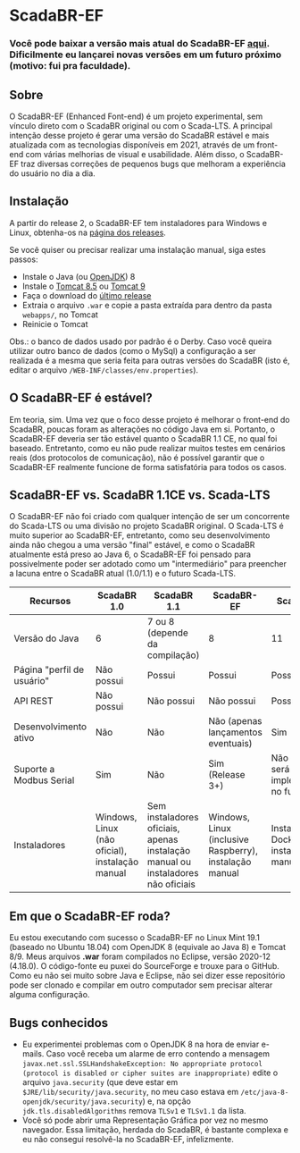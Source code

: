 # ScadaBR-EF

### Você pode baixar a versão mais atual do ScadaBR-EF [aqui](https://github.com/celsou/ScadaBR-EF/releases/latest). Dificilmente eu lançarei novas versões em um futuro próximo (motivo: fui pra faculdade).

## Sobre
O ScadaBR-EF (Enhanced Font-end) é um projeto experimental, sem vínculo direto com o ScadaBR original ou com o Scada-LTS. A principal intenção desse projeto é gerar uma versão do ScadaBR estável e mais atualizada com as tecnologias disponíveis em 2021, através de um front-end com várias melhorias de visual e usabilidade. Além disso, o ScadaBR-EF traz diversas correções de pequenos bugs que melhoram a experiência do usuário no dia a dia.

## Instalação
A partir do release 2, o ScadaBR-EF tem instaladores para Windows e Linux, obtenha-os na [página dos releases](https://github.com/celsou/ScadaBR-EF/releases/latest/).

Se você quiser ou precisar realizar uma instalação manual, siga estes passos:
- Instale o Java (ou [OpenJDK](https://adoptopenjdk.net/releases.html?variant=openjdk8&jvmVariant=hotspot)) 8
- Instale o [Tomcat 8.5](https://tomcat.apache.org/download-80.cgi) ou [Tomcat 9](https://tomcat.apache.org/download-90.cgi)
- Faça o download do [último release](https://github.com/celsou/ScadaBR-EF/releases/latest/)
- Extraia o arquivo `.war` e copie a pasta extraída para dentro da pasta `webapps/`, no Tomcat
- Reinicie o Tomcat

Obs.: o banco de dados usado por padrão é o Derby. Caso você queira utilizar outro banco de dados (como o MySql) a configuração a ser realizada é a mesma que seria feita para outras versões do ScadaBR (isto é, editar o arquivo `/WEB-INF/classes/env.properties`).

## O ScadaBR-EF é estável?
Em teoria, sim. Uma vez que o foco desse projeto é melhorar o front-end do ScadaBR, poucas foram as alterações no código Java em si. Portanto, o ScadaBR-EF deveria ser tão estável quanto o ScadaBR 1.1 CE, no qual foi baseado. Entretanto, como eu não pude realizar muitos testes em cenários reais (dos protocolos de comunicação), não é possível garantir que o ScadaBR-EF realmente funcione de forma satisfatória para todos os casos.

## ScadaBR-EF vs. ScadaBR 1.1CE vs. Scada-LTS
O ScadaBR-EF não foi criado com qualquer intenção de ser um concorrente do Scada-LTS ou uma divisão no projeto ScadaBR original. O Scada-LTS é muito superior ao ScadaBR-EF, entretanto, como seu desenvolvimento ainda não chegou a uma versão "final" estável, e como o ScadaBR atualmente está preso ao Java 6, o ScadaBR-EF foi pensado para possivelmente poder ser adotado como um "intermediário" para preencher a lacuna entre o ScadaBR atual (1.0/1.1) e o futuro Scada-LTS.


Recursos   | ScadaBR 1.0 | ScadaBR 1.1 | ScadaBR-EF | Scada-LTS
---------- | ----------- | ----------- | ---------- | ---------
Versão do Java | 6 | 7 ou 8 (depende da compilação) | 8 | 11
Página "perfil de usuário" | Não possui | Possui | Possui | Possui
API REST | Não possui | Não possui | Não possui | Possui
Desenvolvimento ativo | Não | Não | Não (apenas lançamentos eventuais) | Sim
Suporte a Modbus Serial | Sim | Não | Sim (Release 3+) | Não (mas será implementado no futuro)
Instaladores | Windows, Linux (não oficial), instalação manual | Sem instaladores oficiais, apenas instalação manual ou instaladores não oficiais | Windows, Linux (inclusive Raspberry), instalação manual | Instalação via Docker ou instalação manual


## Em que o ScadaBR-EF roda?
Eu estou executando com sucesso o ScadaBR-EF no Linux Mint 19.1 (baseado no Ubuntu 18.04) com OpenJDK 8 (equivale ao Java 8) e Tomcat 8/9.
Meus arquivos **.war** foram compilados no Eclipse, versão 2020-12 (4.18.0).
O código-fonte eu puxei do SourceForge e trouxe para o GitHub. Como eu não sei muito sobre Java e Eclipse, não sei dizer esse repositório pode ser clonado e compilar em outro computador sem precisar alterar alguma configuração.

## Bugs conhecidos
- Eu experimentei problemas com o OpenJDK 8 na hora de enviar e-mails. Caso você receba um alarme de erro contendo a mensagem `javax.net.ssl.SSLHandshakeException: No appropriate protocol (protocol is disabled or cipher suites are inappropriate)` edite o arquivo `java.security` (que deve estar em `$JRE/lib/security/java.security`, no meu caso estava em `/etc/java-8-openjdk/security/java.security`) e, na opção `jdk.tls.disabledAlgorithms` remova `TLSv1` e `TLSv1.1` da lista.
- Você só pode abrir uma Representação Gráfica por vez no mesmo navegador. Essa limitação, herdada do ScadaBR, é bastante complexa e eu não consegui resolvê-la no ScadaBR-EF, infelizmente.
